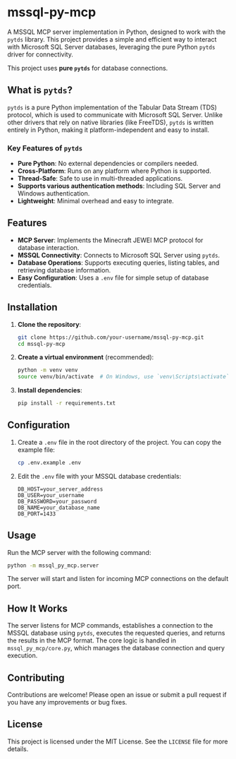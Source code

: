 # mssql-py-mcp

A MSSQL MCP server implementation in Python, designed to work with the `pytds` library. This project provides a simple and efficient way to interact with Microsoft SQL Server databases, leveraging the pure Python `pytds` driver for connectivity.

This project uses **pure `pytds`** for database connections.

## What is `pytds`?

`pytds` is a pure Python implementation of the Tabular Data Stream (TDS) protocol, which is used to communicate with Microsoft SQL Server. Unlike other drivers that rely on native libraries (like FreeTDS), `pytds` is written entirely in Python, making it platform-independent and easy to install.

### Key Features of `pytds`

-   **Pure Python**: No external dependencies or compilers needed.
-   **Cross-Platform**: Runs on any platform where Python is supported.
-   **Thread-Safe**: Safe to use in multi-threaded applications.
-   **Supports various authentication methods**: Including SQL Server and Windows authentication.
-   **Lightweight**: Minimal overhead and easy to integrate.

## Features

-   **MCP Server**: Implements the Minecraft JEWEI MCP protocol for database interaction.
-   **MSSQL Connectivity**: Connects to Microsoft SQL Server using `pytds`.
-   **Database Operations**: Supports executing queries, listing tables, and retrieving database information.
-   **Easy Configuration**: Uses a `.env` file for simple setup of database credentials.

## Installation

1.  **Clone the repository**:
    ```bash
    git clone https://github.com/your-username/mssql-py-mcp.git
    cd mssql-py-mcp
    ```

2.  **Create a virtual environment** (recommended):
    ```bash
    python -m venv venv
    source venv/bin/activate  # On Windows, use `venv\Scripts\activate`
    ```

3.  **Install dependencies**:
    ```bash
    pip install -r requirements.txt
    ```

## Configuration

1.  Create a `.env` file in the root directory of the project. You can copy the example file:
    ```bash
    cp .env.example .env
    ```

2.  Edit the `.env` file with your MSSQL database credentials:
    ```
    DB_HOST=your_server_address
    DB_USER=your_username
    DB_PASSWORD=your_password
    DB_NAME=your_database_name
    DB_PORT=1433
    ```

## Usage

Run the MCP server with the following command:

```bash
python -m mssql_py_mcp.server
```

The server will start and listen for incoming MCP connections on the default port.

## How It Works

The server listens for MCP commands, establishes a connection to the MSSQL database using `pytds`, executes the requested queries, and returns the results in the MCP format. The core logic is handled in `mssql_py_mcp/core.py`, which manages the database connection and query execution.

## Contributing

Contributions are welcome! Please open an issue or submit a pull request if you have any improvements or bug fixes.

## License

This project is licensed under the MIT License. See the `LICENSE` file for more details.